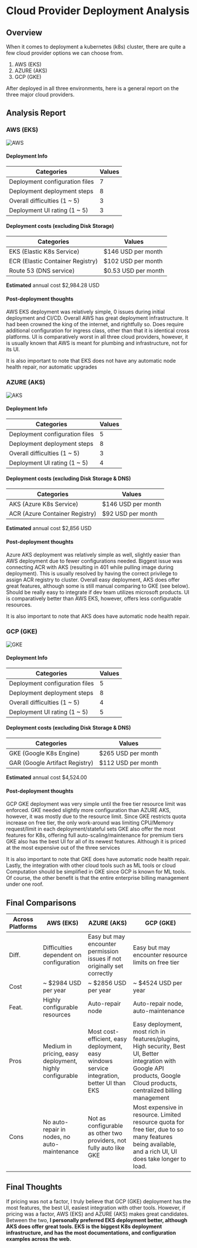 # Cloud Provider Deployment Analysis

## Overview

When it comes to deployment a kubernetes (k8s) cluster, there are quite a few cloud provider options we can choose from.

1. AWS (EKS)
2. AZURE (AKS)
3. GCP (GKE)

After deployed in all three environments, here is a general report on the three major cloud providers.

## Analysis Report

### AWS (EKS)

![AWS](https://external-content.duckduckgo.com/iu/?u=https://drive.usercontent.google.com/download?id=1C6YP5zSANPUA6yrREuuKc3s0CakFbN9Z&export=view)

#### Deployment Info

| Categories                     | Values |
| ------------------------------ | ------ |
| Deployment configuration files | 7      |
| Deployment deployment steps    | 8      |
| Overall difficulties (1 ~ 5)   | 3      |
| Deployment UI rating (1 ~ 5)   | 3      |

#### Deployment costs (excluding Disk Storage)

| Categories                       | Values              |
| -------------------------------- | ------------------- |
| EKS (Elastic K8s Service)        | $146 USD per month  |
| ECR (Elastic Container Registry) | $102 USD per month  |
| Route 53 (DNS service)           | $0.53 USD per month |

**Estimated** annual cost $2,984.28 USD

#### Post-deployment thoughts

AWS EKS deployment was relatively simple, 0 issues during initial deployment and CI/CD.
Overall AWS has great deployment infrastructure. It had been crowned the king of the internet, and rightfully so.
Does require additional configuration for ingress class, other than that it is identical cross platforms.
UI is comparatively worst in all three cloud providers, however, it is usually known that AWS is meant for plumbing and infrastructure, not for its UI.

It is also important to note that EKS does not have any automatic node health repair, nor automatic upgrades

### AZURE (AKS)

![AKS](https://external-content.duckduckgo.com/iu/?u=https://drive.usercontent.google.com/download?id=1dRq4xrV3OfbpLIVFSN4TE5yBe_mqxzz2&export=view)

#### Deployment Info

| Categories                     | Values |
| ------------------------------ | ------ |
| Deployment configuration files | 5      |
| Deployment deployment steps    | 8      |
| Overall difficulties (1 ~ 5)   | 3      |
| Deployment UI rating (1 ~ 5)   | 4      |

#### Deployment costs (excluding Disk Storage & DNS)

| Categories                     | Values             |
| ------------------------------ | ------------------ |
| AKS (Azure K8s Service)        | $146 USD per month |
| ACR (Azure Container Registry) | $92 USD per month  |

**Estimated** annual cost $2,856 USD

#### Post-deployment thoughts

Azure AKS deployment was relatively simple as well, slightly easier than AWS deployment due to fewer configurations needed.
Biggest issue was connecting ACR with AKS (resulting in 401 while pulling image during deployment).
This is usually resolved by having the correct privilege to assign ACR registry to cluster.
Overall easy deployment, AKS does offer great features, although some is still manual comparing to GKE (see below).
Should be really easy to integrate if dev team utilizes microsoft products.
UI is comparatively better than AWS EKS, however, offers less configurable resources.

It is also important to note that AKS does have automatic node health repair.

### GCP (GKE)

![GKE](https://external-content.duckduckgo.com/iu/?u=https://drive.usercontent.google.com/download?id=10yjbeXmi09ZtWurLr8IK1NdOtPOSVD6z&export=view)

#### Deployment Info

| Categories                     | Values |
| ------------------------------ | ------ |
| Deployment configuration files | 5      |
| Deployment deployment steps    | 8      |
| Overall difficulties (1 ~ 5)   | 4      |
| Deployment UI rating (1 ~ 5)   | 5      |

#### Deployment costs (excluding Disk Storage & DNS)

| Categories                     | Values             |
| ------------------------------ | ------------------ |
| GKE (Google K8s Engine)        | $265 USD per month |
| GAR (Google Artifact Registry) | $112 USD per month |

**Estimated** annual cost $4,524.00

#### Post-deployment thoughts

GCP GKE deployment was very simple until the free tier resource limit was enforced.
GKE needed slightly more configuration than AZURE AKS, however, it was mostly due to the resource limit.
Since GKE restricts quota increase on free tier, the only work-around was limiting CPU/Memory request/limit in each deployment/stateful sets
GKE also offer the most features for K8s, offering full auto-scaling/maintenance for premium tiers
GKE also has the best UI for all of its newest features. Although it is priced at the most expensive out of the three services

It is also important to note that GKE does have automatic node health repair.
Lastly, the integration with other cloud tools such as ML tools or cloud Computation should be simplified in GKE since GCP is known for ML tools.
Of course, the other benefit is that the entire enterprise billing management under one roof.

## Final Comparisons

| Across Platforms | AWS (EKS)                                               | AZURE (AKS)                                                                                | GCP (GKE)                                                                                                                                                                  |
| ---------------- | ------------------------------------------------------- | ------------------------------------------------------------------------------------------ | -------------------------------------------------------------------------------------------------------------------------------------------------------------------------- |
| Diff.            | Difficulties dependent on configuration                 | Easy but may encounter permission issues if not originally set correctly                   | Easy but may encounter resource limits on free tier                                                                                                                        |
| Cost             | ~ $2984 USD per year                                    | ~ $2856 USD per year                                                                       | ~ $4524 USD per year                                                                                                                                                       |
| Feat.            | Highly configurable resources                           | Auto-repair node                                                                           | Auto-repair node, auto-maintenance                                                                                                                                         |
| Pros             | Medium in pricing, easy deployment, highly configurable | Most cost-efficient, easy deployment, easy windows service integration, better UI than EKS | Easy deployment, most rich in features/plugins, High security, Best UI, Better integration with Google API products, Google Cloud products, centralized billing management |
| Cons             | No auto-repair in nodes, no auto-maintenance            | Not as configurable as other two providers, not fully auto like GKE                        | Most expensive in resource. Limited resource quota for free tier, due to so many features being available, and a rich UI, UI does take longer to load.                     |

## Final Thoughts

If pricing was not a factor, I truly believe that GCP (GKE) deployment has the most features, the best UI, easiest integration with other tools.
However, if pricing was a factor, AWS (EKS) and AZURE (AKS) makes great candidates.
Between the two, **I personally preferred EKS deployment better, although AKS does offer great tools.
EKS is the biggest K8s deployment infrastructure, and has the most documentations, and configuration examples across the web.**
